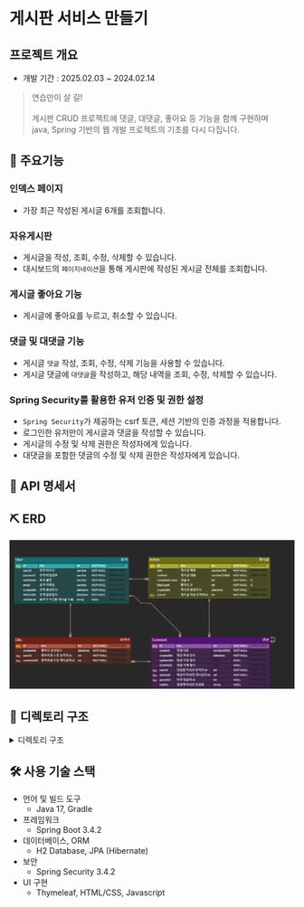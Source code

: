 # 게시판 서비스 만들기

## 프로젝트 개요
- 개발 기간 : 2025.02.03 ~ 2024.02.14
> 연습만이 살 길! <br><br>게시판 CRUD 프로젝트에 댓글, 대댓글, 좋아요 등 기능을 함께 구현하며<br>java, Spring 기반의 웹 개발 프로젝트의 기초를 다시 다집니다.



## 🎉 주요기능
### 인덱스 페이지
- 가장 최근 작성된 게시글 6개를 조회합니다.
### 자유게시판
- 게시글을 작성, 조회, 수정, 삭제할 수 있습니다.
- 대시보드의 `페이지네이션`을 통해 게시판에 작성된 게시글 전체를 조회합니다.

### 게시글 좋아요 기능
- 게시글에 좋아요를 누르고, 취소할 수 있습니다.


### 댓글 및 대댓글 기능
- 게시글 `댓글` 작성, 조회, 수정, 삭제 기능을 사용할 수 있습니다.
- 게시글 댓글에 `대댓글`을 작성하고, 해당 내역을 조회, 수정, 삭제할 수 있습니다.
 

### Spring Security를 활용한 유저 인증 및 권한 설정
- `Spring Security`가 제공하는 csrf 토큰, 세션 기반의 인증 과정을 적용합니다.
- 로그인한 유저만이 게시글과 댓글을 작성할 수 있습니다.
- 게시글의 수정 및 삭제 권한은 작성자에게 있습니다.
- 대댓글을 포함한 댓글의 수정 및 삭제 권한은 작성자에게 있습니다.


## 📑 API 명세서

## ⛏ ERD
<img src="ERD.png">

## 👀 디렉토리 구조
<details>
    <summary>디렉토리 구조</summary>
    <pre>
        |-- java
        |   `-- com
        |       `-- example
        |           `-- board
        |               |-- article
        |               |   |-- controller
        |               |   |-- model
        |               |   |   |-- dto
        |               |   |   `-- entity
        |               |   |-- repository
        |               |   `-- service
        |               |-- comment
        |               |   |-- controller
        |               |   |-- model
        |               |   |   |-- dto
        |               |   |   `-- entity
        |               |   |-- repository
        |               |   `-- service
        |               |-- config
        |               |-- exception
        |               |-- index
        |               |-- like
        |               |   |-- controller
        |               |   |-- model
        |               |   |   |-- dto
        |               |   |   `-- entity
        |               |   |-- repository
        |               |   `-- service
        |               |-- user
        |               |   |-- controller
        |               |   |-- model
        |               |   |   |-- dto
        |               |   |   `-- entity
        |               |   |-- repository
        |               |   |   
        |               |   `-- service 
        |               |       
        |               `-- util
        `-- resources
        |-- static
        |   |-- css
        |   |   |-- article  
        |   |   |-- common
        |   |   `-- user 
        |   |-- js
        |   |   |-- article 
        |   |   `-- user
        |   |       
        |   |       
        |   `-- media
        |       |-- article 
        |       |-- comment 
        |       `-- user
        |          
        `-- templates
              |-- article 
              |-- common
              `-- user
    </pre>
</details>

## 🛠 사용 기술 스택
- 언어 및 빌드 도구
  - Java 17, Gradle
- 프레임워크
  - Spring Boot 3.4.2
- 데이터베이스, ORM
  - H2 Database, JPA (Hibernate) 
- 보안
  - Spring Security 3.4.2
- UI 구현
  - Thymeleaf, HTML/CSS, Javascript